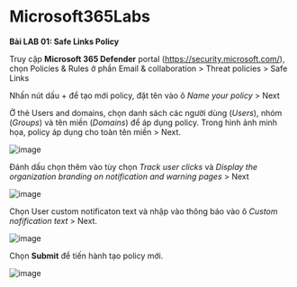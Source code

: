 # Microsoft365Labs

**Bài LAB 01: Safe Links Policy**

Truy cập **Microsoft 365 Defender** portal (https://security.microsoft.com/), chọn Policies & Rules ở phần Email & collaboration > Threat policies > Safe Links

Nhấn nút dấu + để tạo mới policy, đặt tên vào ô _Name your policy_ > Next

Ở thẻ Users and domains, chọn danh sách các người dùng (_Users_), nhóm (_Groups_) và tên miền (_Domains_) để áp dụng policy. Trong hình ảnh minh họa, policy áp dụng cho toàn tên miền > Next. 

![image](https://github.com/hieulecyber/Microsoft365Labs/assets/102139186/e0372a32-58ba-4de6-906c-94ef61a88357)

Đánh dấu chọn thêm vào tùy chọn _Track user clicks_ và _Display the organization branding on notification and warning pages_ > Next

![image](https://github.com/hieulecyber/Microsoft365Labs/assets/102139186/fc64956b-ade3-40b0-94e4-f387a2681739)

Chọn User custom notificaton text và nhập vào thông báo vào ô _Custom nofification text_ > Next.

![image](https://github.com/hieulecyber/Microsoft365Labs/assets/102139186/e714964c-c692-4f6a-a4d4-6c24badde93d)

Chọn **Submit** để tiến hành tạo policy mới. 


![image](https://github.com/hieulecyber/Microsoft365Labs/assets/102139186/90338a65-d5b0-431b-b7e7-b0438c693434)
